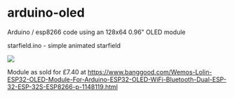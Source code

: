 # arduino-oled
Arduino / esp8266 code using  an 128x64 0.96" OLED module


starfield.ino - simple animated starfield

![](http://i.imgur.com/kedhB8Im.jpg)


Module as sold for £7.40 at https://www.banggood.com/Wemos-Lolin-ESP32-OLED-Module-For-Arduino-ESP32-OLED-WiFi-Bluetooth-Dual-ESP-32-ESP-32S-ESP8266-p-1148119.html
